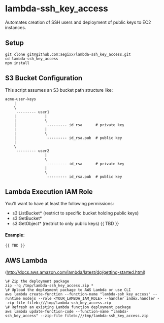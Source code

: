 # lambda-ssh_key_access
Automates creation of SSH users and deployment of public keys to EC2 instances.

## Setup
```
git clone git@github.com:aegixx/lambda-ssh_key_access.git
cd lambda-ssh_key_access
npm install
```

## S3 Bucket Configuration
This script assumes an S3 bucket path structure like:
```
acme-user-keys
    |
    \
     --------- user1
    |             |
    |             \
    |              --------- id_rsa      # private key
    |             |
    |             \
    |              --------- id_rsa.pub  # public key
    |
    \
     --------- user2
                  |
                  \
                   --------- id_rsa      # private key
                  |
                  \
                   --------- id_rsa.pub  # public key
```

## Lambda Execution IAM Role
You'll want to have at least the following permissions:
* s3:ListBucket*  (restrict to specific bucket holding public keys)
* s3:GetBucket*  
* s3:GetObject* (restrict to only public keys)
{{ TBD }}

#### Example:
```
{{ TBD }}
```

## AWS Lambda
(http://docs.aws.amazon.com/lambda/latest/dg/getting-started.html)

```
\# Zip the deployment package
zip -rq /tmp/lambda-ssh_key_access.zip *
\# Upload the deployment package to AWS Lambda or use CLI
aws lambda create-function --function-name "lambda-ssh_key_access" --runtime nodejs --role <YOUR_LAMBDA_IAM_ROLE> --handler index.handler --zip-file fileb:///tmp/lambda-ssh_key_access.zip
\# Refresh an existing Lambda function deployment package
aws lambda update-function-code --function-name "lambda-ssh_key_access" --zip-file fileb:///tmp/lambda-ssh_key_access.zip
```